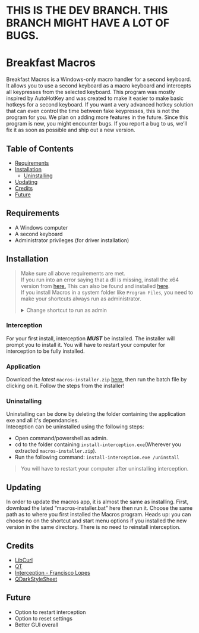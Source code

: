 # THIS IS THE DEV BRANCH. THIS BRANCH MIGHT HAVE A LOT OF BUGS.
# Breakfast Macros
Breakfast Macros is a Windows-only macro handler for a second keyboard. It allows you to use a second keyboard as a macro keyboard and intercepts all keypresses from the selected keyboard. This program was mostly inspired by AutoHotKey and was created to make it easier to make basic hotkeys for a second keyboard. If you want a very advanced hotkey solution that can even control the time between fake keypresses, this is not the program for you. We plan on adding more features in the future. Since this program is new, you might encounter bugs. If you report a bug to us, we’ll fix it as soon as possible and ship out a new version.

## Table of Contents
- [Requirements](#requirements)
- [Installation](#installation)
    - [Uninstalling](#uninstalling)
- [Updating](#updating)
- [Credits](#credits)
- [Future](#future)

## Requirements
- A Windows computer
- A second keyboard
- Administrator privileges (for driver installation)

## Installation
> Make sure all above requirements are met.  
> If you run into an error saying that a dll is missing, install the x64 version from [here.](https://aka.ms/vs/17/release/vc_redist.x64.exe) This can also be found and installed [here](https://docs.microsoft.com/en-US/cpp/windows/latest-supported-vc-redist?view=msvc-170).  
> If you install Macros in a system folder like `Program Files`, you need to make your shortcuts always run as administrator.<details><summary>Change shortcut to run as admin</summary><p>1. Right-click on the shortcut, then select Properties from the drop-down menu.<br>2. Click the Advanced button.<br>3. Check the box beside Run as administrator.<br>4. Click OK, then click OK again.<br><b><i>MAKE SURE TO DO THIS FOR BOTH SHORTCUTS</b></i></p></details>

### Interception
For your first install, interception ***MUST*** be installed.  The installer will prompt you to install it. You will have to restart your computer for interception to be fully installed.

### Application
Download the *latest* `macros-installer.zip` [here](https://github.com/Breakfast-Galaxy-Studios/Breakfast-Macros/releases/latest), then run the batch file by clicking on it. Follow the steps from the installer!

### Uninstalling
Uninstalling can be done by deleting the folder containing the application exe and all it's dependancies.  
Inteception can be uninstalled using the following steps:  
- Open command/powershell as admin.
- cd to the folder containing `install-interception.exe`(Wherever you extracted `macros-installer.zip`).
- Run the following command: `install-interception.exe /uninstall`
> You will have to restart your computer after uninstalling interception.

## Updating
In order to update the macros app, it is almost the same as installing. First, download the lated “macros-installer.bat” here then run it. Choose the same path as to where you first installed the Macros program. Heads up: you can choose no on the shortcut and start menu options if you installed the new version in the same directory. There is no need to reinstall interception.

## Credits
- [LibCurl](https://github.com/curl/curl)
- [QT](https://www.qt.io/)
- [Interception - Francisco Lopes](https://github.com/oblitum/Interception)
- [QDarkStyleSheet](https://github.com/ColinDuquesnoy/QDarkStyleSheet)

## Future
- Option to restart interception
- Option to reset settings
- Better GUI overall

